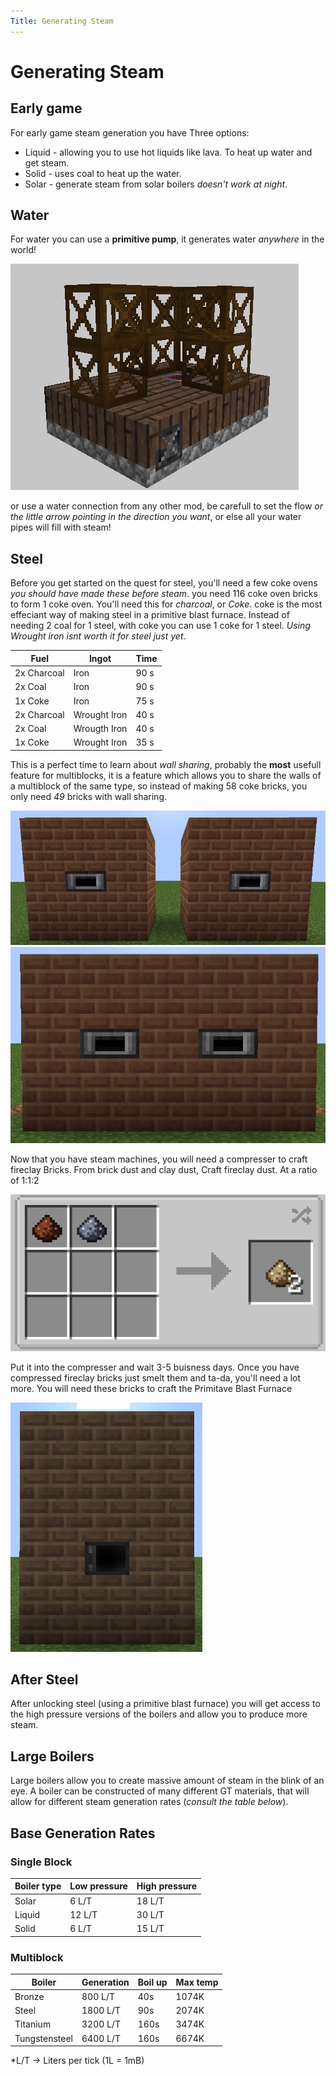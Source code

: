 ```yaml
---
Title: Generating Steam
---
```


# Generating Steam

## Early game

For early game steam generation you have Three options:

 * Liquid - allowing you to use hot liquids like lava. To heat up water and get steam.
 * Solid - uses coal to heat up the water.
 * Solar - generate steam from solar boilers _doesn't work at night_.


## Water
For water you can use a **primitive pump**, it generates water _anywhere_ in the world!

![Primitive water pump](./assets/p_water_pump.png)

or use a water connection from any other mod, be carefull to set the flow _or the little arrow pointing in the direction you want_, or else all your water pipes will fill with steam!

## Steel
Before you get started on the quest for steel, you'll need a few coke ovens _you should have made these before steam_. you need 116 coke oven bricks to form 1 coke oven. You'll need this for _charcoal_, or _Coke_. coke is the most effeciant way of making steel in a primitive blast furnace. Instead of needing 2 coal for 1 steel, with coke you can use 1 coke for 1 steel. _Using Wrought iron isnt worth it for steel just yet_.


|    Fuel     |    Ingot     | Time |
|-------------|--------------|------|
| 2x Charcoal |     Iron     | 90 s |
| 2x Coal     |     Iron     | 90 s |
| 1x Coke     |     Iron     | 75 s |
| 2x Charcoal | Wrought Iron | 40 s |
| 2x Coal     | Wrougth Iron | 40 s |
| 1x Coke     | Wrought Iron | 35 s |


This is a perfect time to learn about _wall sharing_, probably the **most** usefull feature for multiblocks, it is a feature which allows you to share the walls of a multiblock of the same type, so instead of making 58 coke bricks, you only need _49_ bricks with wall sharing.

![Not wallsharing](./assets/non_wall_shareing.png)    ![Walsharing](./assets/wall_sharing.png)

Now that you have steam machines, you will need a compresser to craft fireclay Bricks. From brick dust and clay dust, Craft fireclay dust. At a ratio of 1:1:2 

![Fireclay Dust](./assets/fireclay_dust.png)

Put it into the compresser and wait 3-5 buisness days. Once you have compressed fireclay bricks just smelt them and ta-da, you'll need a lot more. You will need these bricks to craft the Primitave Blast Furnace

![Primitive Blast furnace](./assets/Primitive_blast_furnace.png)



## After Steel

After unlocking steel (using a primitive blast furnace) you will get access to the high pressure versions of the boilers and allow you to produce more steam.

## Large Boilers 

Large boilers allow you to create massive amount of steam in the blink of an eye. A boiler can be constructed of many different GT materials, that will allow for different steam generation rates (_consult the table below_).

## Base Generation Rates 

### Single Block

| Boiler type | Low pressure | High pressure |
| ----------- | ------------ | ------------- |
| Solar       | 6 L/T        | 18 L/T        |
| Liquid      | 12 L/T       | 30 L/T        |
| Solid       | 6 L/T        | 15 L/T        |

### Multiblock 

| Boiler        | Generation | Boil up | Max temp |
| ------------- | ---------- | ------- | -------- |
| Bronze        | 800 L/T    | 40s     | 1074K    |
| Steel         | 1800 L/T   | 90s     | 2074K    |
| Titanium      | 3200 L/T   | 160s    | 3474K    |
| Tungstensteel | 6400 L/T   | 160s    | 6674K    |

*L/T -> Liters per tick (1L = 1mB)